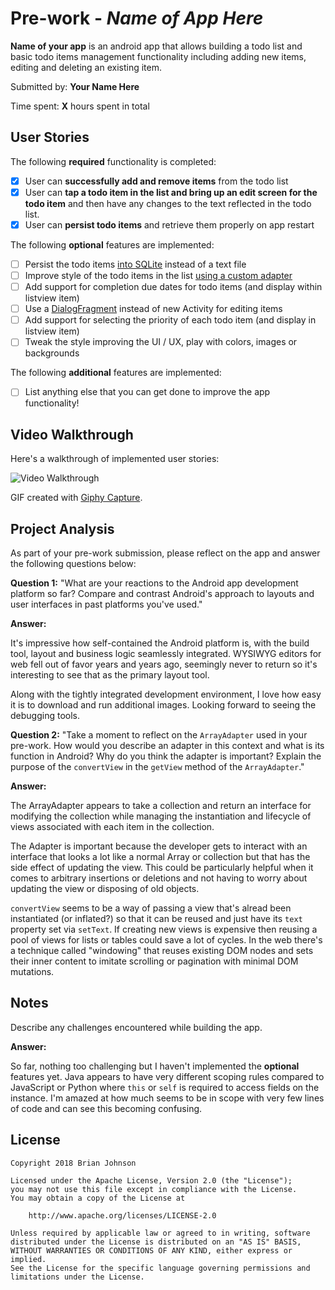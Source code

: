 # Pre-work - *Name of App Here*

**Name of your app** is an android app that allows building a todo list and basic todo items management functionality including adding new items, editing and deleting an existing item.

Submitted by: **Your Name Here**

Time spent: **X** hours spent in total

## User Stories

The following **required** functionality is completed:

* [x] User can **successfully add and remove items** from the todo list
* [x] User can **tap a todo item in the list and bring up an edit screen for the todo item** and then have any changes to the text reflected in the todo list.
* [x] User can **persist todo items** and retrieve them properly on app restart

The following **optional** features are implemented:

* [ ] Persist the todo items [into SQLite](http://guides.codepath.com/android/Persisting-Data-to-the-Device#sqlite) instead of a text file
* [ ] Improve style of the todo items in the list [using a custom adapter](http://guides.codepath.com/android/Using-an-ArrayAdapter-with-ListView)
* [ ] Add support for completion due dates for todo items (and display within listview item)
* [ ] Use a [DialogFragment](http://guides.codepath.com/android/Using-DialogFragment) instead of new Activity for editing items
* [ ] Add support for selecting the priority of each todo item (and display in listview item)
* [ ] Tweak the style improving the UI / UX, play with colors, images or backgrounds

The following **additional** features are implemented:

* [ ] List anything else that you can get done to improve the app functionality!

## Video Walkthrough

Here's a walkthrough of implemented user stories:

<img src='http://www.giphy.com/gifs/1d5Qn3s9A3JKNz8WZy' title='Video Walkthrough' width='' alt='Video Walkthrough' />

GIF created with [Giphy Capture](https://giphy.com/apps/giphycapture).

## Project Analysis

As part of your pre-work submission, please reflect on the app and answer the following questions below:

**Question 1:** "What are your reactions to the Android app development platform so far? Compare and contrast Android's approach to layouts and user interfaces in past platforms you've used."

**Answer:**

It's impressive how self-contained the Android platform is, with the build tool, layout and business logic seamlessly integrated. WYSIWYG editors for web fell out of favor years and years ago, seemingly never to return so it's interesting to see that as the primary layout tool.

Along with the tightly integrated development environment, I love how easy it is to download and run additional images. Looking forward to seeing the debugging tools.

**Question 2:** "Take a moment to reflect on the `ArrayAdapter` used in your pre-work. How would you describe an adapter in this context and what is its function in Android? Why do you think the adapter is important? Explain the purpose of the `convertView` in the `getView` method of the `ArrayAdapter`."

**Answer:**

The ArrayAdapter appears to take a collection and return an interface for modifying the collection while managing the instantiation and lifecycle of views associated with each item in the collection.

The Adapter is important because the developer gets to interact with an interface that looks a lot like a normal Array or collection but that has the side effect of updating the view. This could be particularly helpful when it comes to arbitrary insertions or deletions and not having to worry about updating the view or disposing of old objects.

`convertView` seems to be a way of passing a view that's alread been instantiated (or inflated?) so that it can be reused and just have its `text` property set via `setText`. If creating new views is expensive then reusing a pool of views for lists or tables could save a lot of cycles. In the web there's a technique called "windowing" that reuses existing DOM nodes and sets their inner content to imitate scrolling or pagination with minimal DOM mutations.

## Notes

Describe any challenges encountered while building the app.

**Answer:**

So far, nothing too challenging but I haven't implemented the **optional** features yet. Java appears to have very different scoping rules compared to JavaScript or Python where `this` or `self` is required to access fields on the instance. I'm amazed at how much seems to be in scope with very few lines of code and can see this becoming confusing.

## License

    Copyright 2018 Brian Johnson

    Licensed under the Apache License, Version 2.0 (the "License");
    you may not use this file except in compliance with the License.
    You may obtain a copy of the License at

        http://www.apache.org/licenses/LICENSE-2.0

    Unless required by applicable law or agreed to in writing, software
    distributed under the License is distributed on an "AS IS" BASIS,
    WITHOUT WARRANTIES OR CONDITIONS OF ANY KIND, either express or implied.
    See the License for the specific language governing permissions and
    limitations under the License.